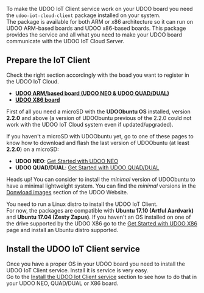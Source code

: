 To make the UDOO IoT Client service work on your UDOO board you need the `udoo-iot-cloud-client` package installed on your system.  
The package is available for both ARM or x86 architecture so it can run on UDOO ARM-based boards and UDOO x86-based boards.
This package provides the service and all what you need to make your UDOO board communicate with the UDOO IoT Cloud Server.

## Prepare the IoT Client

Check the right section accordingly with the boad you want to register in the UDOO IoT Cloud.

<div>
 <ul id="intro-examples" class="nav nav-tabs" role="tablist">
  <li role="presentation" class="active"><a href="#arm-example" aria-controls="arm" role="tab" data-toggle="tab"><b>UDOO ARM/based board (UDOO NEO & UDOO QUAD/DUAL)</b></a></li>
  <li role="presentation"><a href="#x86-example" aria-controls="x86" role="tab" data-toggle="tab"><b>UDOO X86 board</b></a></li>
 </ul>

 <div class="tab-content">
  <div role="tabpanel" class="tab-pane active" id="arm-example">

First of all you need a microSD with the **UDOObuntu OS** installed, version **2.2.0** and above (a version of UDOObuntu previous of the 2.2.0 could not work with the UDOO IoT Cloud system even if updated/upgraded).  

If you haven't a microSD with UDOObuntu yet, go to one of these pages to know how to download and flash the last version of UDOObuntu (at least **2.2.0**) on a microSD:
* **UDOO NEO**: [Get Started with UDOO NEO](https://www.udoo.org/get-started-neo/)
* **UDOO QUAD/DUAL**: [Get Started with UDOO QUAD/DUAL](https://www.udoo.org/get-started-quaddual/)

<span class="label label-warning">Heads up!</span> You can consider to install the *minimal* version of UDOObuntu to have a minimal lightweight system. You can find the *minimal* versions in the [Donwload images](https://www.udoo.org/downloads/) section of the UDOO Website.

  </div>
  <div role="tabpanel" class="tab-pane" id="x86-example">

You need to run a Linux distro to install the UDOO IoT Client.  
For now, the packages are compatible with **Ubuntu 17.10 (Artful Aardvark)** and **Ubuntu 17.04 (Zesty Zapus)**.
If you haven't an OS installed on one of the drive supported by the UDOO X86 go to the [Get Started with UDOO X86](https://www.udoo.org/get-started-x86/) page and install an Ubuntu distro supported.

  </div>
 </div>
<script>
$('#intro-examples a').click(function (e) {
  e.preventDefault()
  $(this).tab('show')
})
</script>

## Install the UDOO IoT Client service

Once you have a proper OS in your UDOO board you need to install the UDOO IoT Client service. Install it is service is very easy.  
Go to the [Install the UDOO Iot Client service](!Install_the_UDOO_Iot_Client_service) section to see how to do that in your UDOO NEO, QUAD/DUAL or X86 board.
